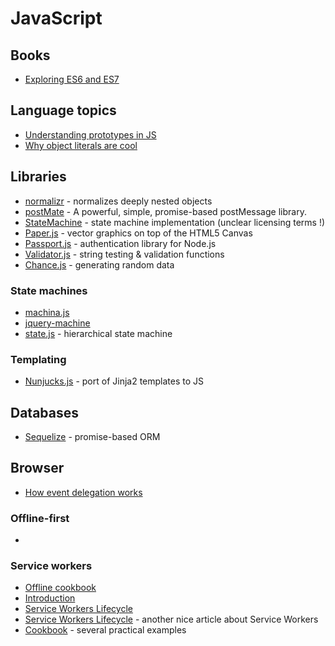 # JavaScript

## Books

* [Exploring ES6 and ES7](http://exploringjs.com/es2016-es2017/index.html#toc_pt_background)

## Language topics

* [Understanding prototypes in JS](http://yehudakatz.com/2011/08/12/understanding-prototypes-in-javascript/)
* [Why object literals are cool](https://rainsoft.io/why-object-literals-in-javascript-are-cool/?utm_source=javascriptweekly&utm_medium=email)

## Libraries

* [normalizr](https://github.com/paularmstrong/normalizr) - normalizes deeply nested objects
* [postMate](https://github.com/dollarshaveclub/postmate) - A powerful, simple, promise-based postMessage library.
* [StateMachine](https://github.com/davestewart/javascript-state-machine) - state machine implementation (unclear licensing terms !)
* [Paper.js](http://paperjs.org/about/) - vector graphics on top of the HTML5 Canvas
* [Passport.js](http://passportjs.org/) - authentication library for Node.js
* [Validator.js](https://github.com/chriso/validator.js) - string testing & validation functions
* [Chance.js](http://chancejs.com/#) - generating random data

### State machines

* [machina.js](https://github.com/ifandelse/machina.js)
* [jquery-machine](https://github.com/lucaong/jquery-machine)
* [state.js](https://github.com/steelbreeze/state.js) - hierarchical state machine

### Templating

* [Nunjucks.js](https://github.com/mozilla/nunjucks) - port of Jinja2 templates to JS

## Databases

* [Sequelize](http://docs.sequelizejs.com/) - promise-based ORM

## Browser

* [How event delegation works](https://davidwalsh.name/event-delegate)

### Offline-first

* 

### Service workers

* [Offline cookbook](https://jakearchibald.com/2014/offline-cookbook/)
* [Introduction](https://developers.google.com/web/fundamentals/getting-started/primers/service-workers)
* [Service Workers Lifecycle](https://developers.google.com/web/fundamentals/instant-and-offline/service-worker/lifecycle)
* [Service Workers Lifecycle](https://bitsofco.de/the-service-worker-lifecycle/) - another nice article about Service Workers
* [Cookbook](https://serviceworke.rs/) - several practical examples
